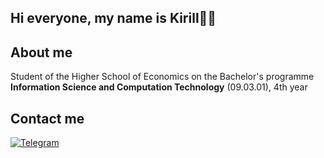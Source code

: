 ## Hi everyone, my name is Kirill👋🏻
## About me
Student of the Higher School of Economics on the Bachelor's programme **Information Science and Computation Technology** (09.03.01), 4th year
## Contact me
[![Telegram](https://img.shields.io/badge/-telegram-090909?style=for-the-badge&logo=telegram)](https://t.me/KNPNVV)
<!--
**KNPNW/KNPNW** is a ✨ _special_ ✨ repository because its `README.md` (this file) appears on your GitHub profile.

Here are some ideas to get you started:
👋🏻
- 🔭 I’m currently working on ...
- 🌱 I’m currently learning ...
- 👯 I’m looking to collaborate on ...
- 🤔 I’m looking for help with ...
- 💬 Ask me about ...👋
- 📫 How to reach me: ...
- 😄 Pronouns: ...
- ⚡ Fun fact: ...
-->
